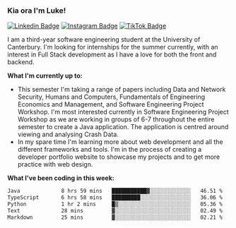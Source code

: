 ### Kia ora I'm Luke!

[![Linkedin Badge](https://img.shields.io/badge/-LinkedIn-0e76a8?style=flat-square&logo=Linkedin&logoColor=white)](https://www.linkedin.com/in/luke-stynes/)
[![Instagram Badge](https://img.shields.io/badge/-Instagram-e4405f?style=flat-square&logo=Instagram&logoColor=white)](https://www.instagram.com/luke.stynes/)
[![TikTok Badge](https://img.shields.io/badge/TikTok-Follow-blue)](https://www.tiktok.com/@luke_stynes)

I am a third-year software engineering student at the University of Canterbury. I'm looking for internships for the summer currently, with an interest in Full Stack development as I have a love for both the front and backend.

**What I'm currently up to:**
- This semester I'm taking a range of papers including Data and Network Security, Humans and Computers, Fundamentals of Engineering Economics and Management, and Software Engineering Project Workshop. I'm most interested currently in Software Engineering Project Workshop as we are working in groups of 6-7 throughout the entire semester to create a Java application. The application is centred around viewing and analysing Crash Data.
- In my spare time I'm learning more about web development and all the different frameworks and tools. I'm in the process of creating a developer portfolio website to showcase my projects and to get more practice with web design.


**What I've been coding in this week:**
<!--START_SECTION:waka-->

```txt
Java             8 hrs 59 mins   ███████████▓░░░░░░░░░░░░░   46.51 %
TypeScript       6 hrs 58 mins   █████████░░░░░░░░░░░░░░░░   36.06 %
Python           1 hr 2 mins     █▒░░░░░░░░░░░░░░░░░░░░░░░   05.36 %
Text             28 mins         ▓░░░░░░░░░░░░░░░░░░░░░░░░   02.49 %
Markdown         25 mins         ▓░░░░░░░░░░░░░░░░░░░░░░░░   02.21 %
```

<!--END_SECTION:waka-->
